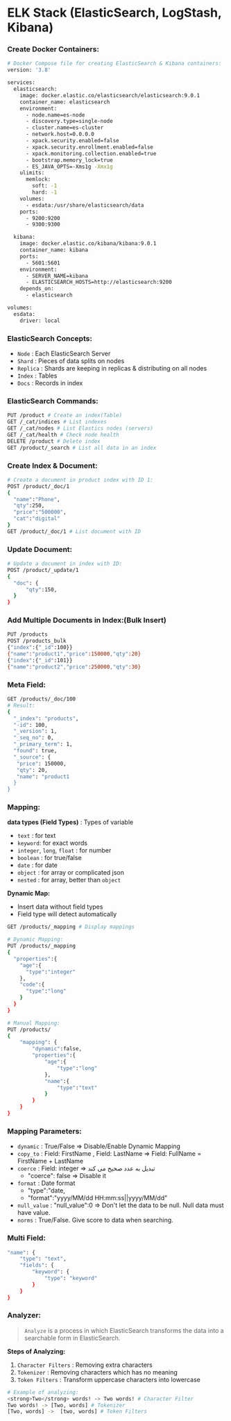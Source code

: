 # ELK Stack (ElasticSearch, LogStash, Kibana)

### Create Docker Containers:
```sh
# Docker Compose file for creating ElasticSearch & Kibana containers:
version: '3.8'

services:
  elasticsearch:
    image: docker.elastic.co/elasticsearch/elasticsearch:9.0.1
    container_name: elasticsearch
    environment:
      - node.name=es-node
      - discovery.type=single-node
      - cluster.name=es-cluster
      - network.host=0.0.0.0
      - xpack.security.enabled=false
      - xpack.security.enrollment.enabled=false
      - xpack.monitoring.collection.enabled=true
      - bootstrap.memory_lock=true
      - ES_JAVA_OPTS=-Xms1g -Xmx1g
    ulimits:
      memlock:
        soft: -1
        hard: -1
    volumes:
      - esdata:/usr/share/elasticsearch/data
    ports:
      - 9200:9200
      - 9300:9300

  kibana:
    image: docker.elastic.co/kibana/kibana:9.0.1
    container_name: kibana
    ports:
      - 5601:5601
    environment:
      - SERVER_NAME=kibana
      - ELASTICSEARCH_HOSTS=http://elasticsearch:9200
    depends_on:
      - elasticsearch

volumes:
  esdata:
    driver: local
```

### ElasticSearch Concepts:
* `Node` : Each ElasticSearch Server
* `Shard` : Pieces of data splits on nodes
* `Replica` : Shards are keeping in replicas & distributing on all nodes
* `Index` : Tables
* `Docs` : Records in index



### ElasticSearch Commands:
```sh
PUT /product # Create an index(Table)
GET /_cat/indices # List indexes
GET /_cat/nodes # List Elastics nodes (servers)
GET /_cat/health # Check node health
DELETE /product # Delete index
GET /product/_search # List all data in an index
```
### Create Index & Document:
```sh
# Create a document in product index with ID 1:
POST /product/_doc/1
{
  "name":"Phone",
  "qty":250,
  "price":"500000",
  "cat":"digital"
}
GET /product/_doc/1 # List document with ID 
```

### Update Document:
```sh
# Update a document in index with ID:
POST /product/_update/1
{
  "doc": {
      "qty":150,
  }
}
```

### Add Multiple Documents in Index:(Bulk Insert)
```sh
PUT /products
POST /products_bulk
{"index":{"_id":100}}
{"name":"product1","price":150000,"qty":20}
{"index":{"_id":101}}
{"name":"product2","price":250000,"qty":30}
```
### Meta Field:
```sh
GET /products/_doc/100
# Result:
{
  "_index": "products",
  "-id": 100,
  "_version": 1,
  "_seq_no": 0,
  "_primary_term": 1,
  "found": true,
  "_source": {
   "price": 150000,
   "qty": 20,
   "name": "product1
  }
}
```

### Mapping:

**data types (Field Types)** : Types of variable
* `text` : for text
* `keyword`: for exact words
* `integer`, `long`, `float` : for number
* `boolean` : for true/false
* `date` : for date
* `object` : for array or complicated json
* `nested` : for array, better than `object`

**Dynamic Map:**
* Insert data without field types
* Field type will detect automatically

```sh
GET /products/_mapping # Display mappings
```

```sh
# Dynamic Mapping:
PUT /products/_mapping
{
  "properties":{
    "age":{
      "type":"integer"
    },
    "code":{
      "type":"long"
    }
  }
}
```

```sh
# Manual Mapping:
PUT /products/
{
    "mapping": {
        "dynamic":false,
        "properties":{
            "age":{
                "type":"long"
            },
            "name":{
                "type":"text"
            }
        }
    }
}
```

### Mapping Parameters:
* `dynamic` : True/False => Disable/Enable Dynamic Mapping
* `copy_to` : Field: FirstName , Field: LastName => Field: FullName = FirstName + LastName
* `coerce` : Field: integer => تبدیل به عدد صحیح می کند
    - "coerce": false => Disable it
* `format` : Date format
    - "type":"date,
    - "format":"yyyy/MM/dd HH:mm:ss||yyyy/MM/dd"
* `null_value` : "null_value":0 => Don't let the data to be null. Null data must have value.
* `norms` : True/False. Give score to data when searching.

### Multi Field:
```sh
"name": {
    "type": "text",
    "fields": {
        "keyword": {
            "type": "keyword"
        }
    }
}
```

### Analyzer:
> `Analyze` is a process in which ElasticSearch transforms the data into a searchable form in ElasticSearch.

**Steps of Analyzing:**
1. `Character Filters` : Removing extra characters
2. `Tokenizer` : Removing characters which has no meaning
3. `Token Filters` : Transform uppercase characters into lowercase

```sh
# Example of analyzing:
<strong>Two</strong> words! -> Two words! # Character Filter
Two words! -> [Two, words] # Tokenizer
[Two, words] ->  [two, words] # Token Filters
```









